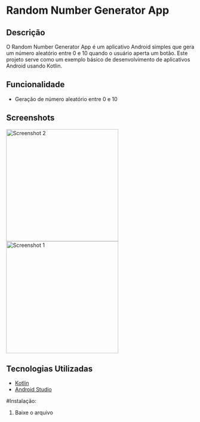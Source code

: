 # Random Number Generator App

## Descrição

O Random Number Generator App é um aplicativo Android simples que gera um número aleatório entre 0 e 10 quando o usuário aperta um botão. Este projeto serve como um exemplo básico de desenvolvimento de aplicativos Android usando Kotlin.

## Funcionalidade

- Geração de número aleatório entre 0 e 10

## Screenshots

<img src="https://github.com/tiago-honorato/AndroidNumGenerator/assets/85461392/f262d78c-f740-48ba-9d96-13f0d6a85f05" alt="Screenshot 2" width="300"/>

<img src="https://github.com/tiago-honorato/AndroidNumGenerator/assets/85461392/7611f7ae-0636-46d6-b31a-f6637b537465" alt="Screenshot 1" width="300"/>

## Tecnologias Utilizadas

- [Kotlin](https://kotlinlang.org/)
- [Android Studio](https://developer.android.com/studio)

#Instalação:

1. Baixe o arquivo
